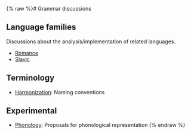 {% raw %}# Grammar discussions

## Language families

Discussions about the analysis/implementation of related languages.

- [Romance](https://delph-in.github.io/docs/grammars/RomanceTop)
- [Slavic](https://delph-in.github.io/docs/grammars/SlavicTop)

## Terminology

- [Harmonization](https://delph-in.github.io/docs/grammars/HarmonyTop): Naming conventions

## Experimental

- [Phonology](https://delph-in.github.io/docs/grammars/PhonologyTop): Proposals for phonological representation
<update date omitted for speed>{% endraw %}